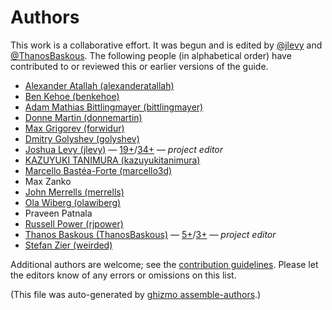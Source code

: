 # Authors

This work is a collaborative effort.
It was begun and is edited by [@jlevy](https://github.com/jlevy) and [@ThanosBaskous](https://github.com/ThanosBaskous).
The following people (in alphabetical order) have contributed to or reviewed this or earlier versions of the guide.


* [Alexander Atallah (alexanderatallah)](https://github.com/alexanderatallah)
* [Ben Kehoe (benkehoe)](https://github.com/benkehoe)
* [Adam Mathias Bittlingmayer (bittlingmayer)](https://github.com/bittlingmayer)
* [Donne Martin (donnemartin)](https://github.com/donnemartin)
* [Max Grigorev (forwidur)](https://github.com/forwidur)
* [Dmitry Golyshev (golyshev)](https://github.com/golyshev)
* [Joshua Levy (jlevy)](https://github.com/jlevy) — [19+](https://github.com/open-guides/og-aws/commits?author=jlevy)/[34+](https://github.com/open-guides/og-aws/issues?q=author%3Ajlevy) — _project editor_
* [KAZUYUKI TANIMURA (kazuyukitanimura)](https://github.com/kazuyukitanimura)
* [Marcello Bastéa-Forte (marcello3d)](https://github.com/marcello3d)
* Max Zanko
* [John Merrells (merrells)](https://github.com/merrells)
* [Ola Wiberg (olawiberg)](https://github.com/olawiberg)
* Praveen Patnala
* [Russell Power (rjpower)](https://github.com/rjpower)
* [Thanos Baskous (ThanosBaskous)](https://github.com/ThanosBaskous) — [5+](https://github.com/open-guides/og-aws/commits?author=ThanosBaskous)/[3+](https://github.com/open-guides/og-aws/issues?q=author%3AThanosBaskous) — _project editor_
* [Stefan Zier (weirded)](https://github.com/weirded)

Additional authors are welcome; see the [contribution guidelines](CONTRIBUTING.md).
Please let the editors know of any errors or omissions on this list.



(This file was auto-generated by [ghizmo assemble-authors](https://github.com/jlevy/ghizmo).)